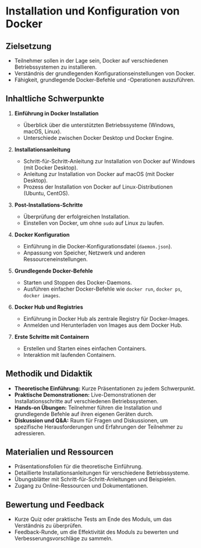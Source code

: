 # Installation und Konfiguration von Docker

## Zielsetzung

- Teilnehmer sollen in der Lage sein, Docker auf verschiedenen Betriebssystemen zu installieren.
- Verständnis der grundlegenden Konfigurationseinstellungen von Docker.
- Fähigkeit, grundlegende Docker-Befehle und -Operationen auszuführen.

## Inhaltliche Schwerpunkte

1. **Einführung in Docker Installation**
    - Überblick über die unterstützten Betriebssysteme (Windows, macOS, Linux).
    - Unterschiede zwischen Docker Desktop und Docker Engine.

2. **Installationsanleitung**
    - Schritt-für-Schritt-Anleitung zur Installation von Docker auf Windows (mit Docker Desktop).
    - Anleitung zur Installation von Docker auf macOS (mit Docker Desktop).
    - Prozess der Installation von Docker auf Linux-Distributionen (Ubuntu, CentOS).

3. **Post-Installations-Schritte**
    - Überprüfung der erfolgreichen Installation.
    - Einstellen von Docker, um ohne `sudo` auf Linux zu laufen.

4. **Docker Konfiguration**
    - Einführung in die Docker-Konfigurationsdatei (`daemon.json`).
    - Anpassung von Speicher, Netzwerk und anderen Ressourceneinstellungen.

5. **Grundlegende Docker-Befehle**
    - Starten und Stoppen des Docker-Daemons.
    - Ausführen einfacher Docker-Befehle wie `docker run`, `docker ps`, `docker images`.

6. **Docker Hub und Registries**
    - Einführung in Docker Hub als zentrale Registry für Docker-Images.
    - Anmelden und Herunterladen von Images aus dem Docker Hub.

7. **Erste Schritte mit Containern**
    - Erstellen und Starten eines einfachen Containers.
    - Interaktion mit laufenden Containern.

## Methodik und Didaktik

- **Theoretische Einführung:** Kurze Präsentationen zu jedem Schwerpunkt.
- **Praktische Demonstrationen:** Live-Demonstrationen der Installationsschritte auf verschiedenen Betriebssystemen.
- **Hands-on Übungen:** Teilnehmer führen die Installation und grundlegende Befehle auf ihren eigenen Geräten durch.
- **Diskussion und Q&A:** Raum für Fragen und Diskussionen, um spezifische Herausforderungen und Erfahrungen der
  Teilnehmer zu adressieren.

## Materialien und Ressourcen

- Präsentationsfolien für die theoretische Einführung.
- Detaillierte Installationsanleitungen für verschiedene Betriebssysteme.
- Übungsblätter mit Schritt-für-Schritt-Anleitungen und Beispielen.
- Zugang zu Online-Ressourcen und Dokumentationen.

## Bewertung und Feedback

- Kurze Quiz oder praktische Tests am Ende des Moduls, um das Verständnis zu überprüfen.
- Feedback-Runde, um die Effektivität des Moduls zu bewerten und Verbesserungsvorschläge zu sammeln.
